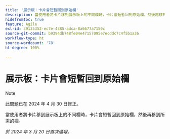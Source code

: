 ```yaml
---
title: '展示板：卡片會短暫回到原始欄'
description: 當使用者將卡片移到展示板上的不同欄時，卡片會短暫回到原始欄，然後再移到所需的欄。
hidefromtoc: true
feature: Agile
exl-id: 39135352-ec7e-4385-adca-8a6677a7150c
source-git-commit: b9394db748fe04e47157095e7ecddc7c4f5b1a36
workflow-type: ht
source-wordcount: '78'
ht-degree: 100%

---
```


# 展示板：卡片會短暫回到原始欄

>[!NOTE]
>
>此問題已在 2024 年 4 月 30 日修正。

當使用者將卡片移到展示板上的不同欄時，卡片會短暫回到原始欄，然後再移到所需的欄。

_於 2024 年 3 月 20 日首次通報。_
